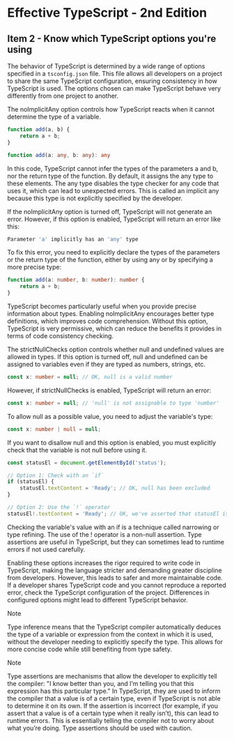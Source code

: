 # Effective TypeScript - 2nd Edition
## Item 2 - Know which TypeScript options you're using

The behavior of TypeScript is determined by a wide range of options specified in a `tsconfig.json` file. This file allows all developers on a project to share the same TypeScript configuration, ensuring consistency in how TypeScript is used. The options chosen can make TypeScript behave very differently from one project to another.

The noImplicitAny option controls how TypeScript reacts when it cannot determine the type of a variable.

```typescript
function add(a, b) {
    return a + b;
}

function add(a: any, b: any): any
```
In this code, TypeScript cannot infer the types of the parameters a and b, nor the return type of the function. By default, it assigns the any type to these elements. The any type disables the type checker for any code that uses it, which can lead to unexpected errors. This is called an implicit any because this type is not explicitly specified by the developer.

If the noImplicitAny option is turned off, TypeScript will not generate an error. However, if this option is enabled, TypeScript will return an error like this:

```bash
Parameter 'a' implicitly has an 'any' type
```
To fix this error, you need to explicitly declare the types of the parameters or the return type of the function, either by using any or by specifying a more precise type:

```typescript
function add(a: number, b: number): number {
    return a + b;
}
```
TypeScript becomes particularly useful when you provide precise information about types. Enabling noImplicitAny encourages better type definitions, which improves code comprehension. Without this option, TypeScript is very permissive, which can reduce the benefits it provides in terms of code consistency checking.

The strictNullChecks option controls whether null and undefined values are allowed in types. If this option is turned off, null and undefined can be assigned to variables even if they are typed as numbers, strings, etc.

```typescript
const x: number = null; // OK, null is a valid number
```
However, if strictNullChecks is enabled, TypeScript will return an error:

```typescript
const x: number = null; // 'null' is not assignable to type 'number'
```
To allow null as a possible value, you need to adjust the variable's type:

```typescript
const x: number | null = null;
```
If you want to disallow null and this option is enabled, you must explicitly check that the variable is not null before using it.

```typescript
const statusEl = document.getElementById('status');

// Option 1: Check with an `if`
if (statusEl) {
    statusEl.textContent = 'Ready'; // OK, null has been excluded
}

// Option 2: Use the `!` operator
statusEl!.textContent = 'Ready'; // OK, we've asserted that statusEl is non-null
```

Checking the variable's value with an if is a technique called narrowing or type refining. The use of the ! operator is a non-null assertion. Type assertions are useful in TypeScript, but they can sometimes lead to runtime errors if not used carefully.

Enabling these options increases the rigor required to write code in TypeScript, making the language stricter and demanding greater discipline from developers. However, this leads to safer and more maintainable code. If a developer shares TypeScript code and you cannot reproduce a reported error, check the TypeScript configuration of the project. Differences in configured options might lead to different TypeScript behavior.

> [!NOTE]  
> Type inference means that the TypeScript compiler automatically deduces the type of a variable or expression from the context in which it is used, without the developer needing to explicitly specify the type. This allows for more concise code while still benefiting from type safety.

> [!NOTE]  
> Type assertions are mechanisms that allow the developer to explicitly tell the compiler: "I know better than you, and I’m telling you that this expression has this particular type." In TypeScript, they are used to inform the compiler that a value is of a certain type, even if TypeScript is not able to determine it on its own. If the assertion is incorrect (for example, if you assert that a value is of a certain type when it really isn’t), this can lead to runtime errors. This is essentially telling the compiler not to worry about what you’re doing. Type assertions should be used with caution.